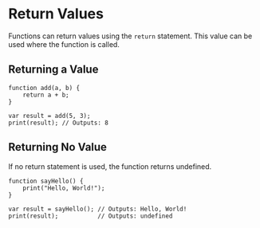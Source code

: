# Return Values

Functions can return values using the `return` statement. This value can be used where the function is called.

## Returning a Value

```our_language
function add(a, b) {
    return a + b;
}

var result = add(5, 3);
print(result); // Outputs: 8
```

## Returning No Value

If no return statement is used, the function returns undefined.

```our_language
function sayHello() {
    print("Hello, World!");
}

var result = sayHello(); // Outputs: Hello, World!
print(result);           // Outputs: undefined
```
